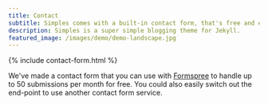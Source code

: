 ```yaml
---
title: Contact
subtitle: Simples comes with a built-in contact form, that's free and easy to set up.
description: Simples is a super simple blogging theme for Jekyll.
featured_image: /images/demo/demo-landscape.jpg
---
```


{% include contact-form.html %}

We've made a contact form that you can use with [Formspree](https://formspree.io/create/jekyllthemes) to handle up to 50 submissions per month for free. You could also easily switch out the end-point to use another contact form service.
